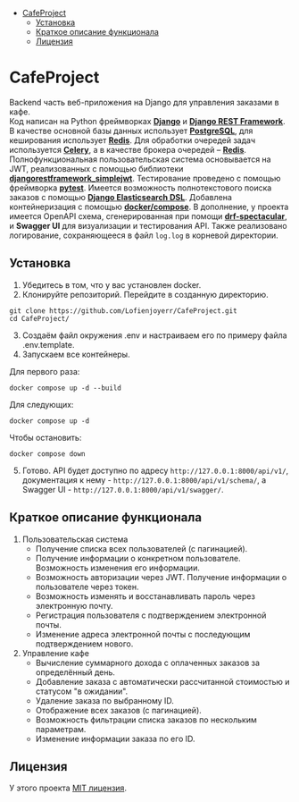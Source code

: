 - [CafeProject](#cafe-project)
    * [Установка](#installation)
    * [Краткое описание функционала](#description)
    * [Лицензия](#license)

<!-- TOC --><a name="cafe-project"></a>
# CafeProject
Backend часть веб-приложения на Django для управления заказами в кафе.\
Код написан на Python фреймворках __[Django](https://docs.djangoproject.com/en/5.1/)__ и __[Django REST Framework](https://www.djangoproject.com/)__.
В качестве основной базы данных использует __[PostgreSQL](https://www.postgresql.org/)__, для кеширования использует __[Redis](https://github.com/redis/redis)__.
Для обработки очередей задач используется __[Celery](https://docs.celeryq.dev/en/stable/getting-started/introduction.html)__, а в качестве брокера очередей – __[Redis](https://github.com/redis/redis)__.
Полнофункциональная пользовательская система основывается на JWT, реализованных с помощью библиотеки __[djangorestframework_simplejwt](https://django-rest-framework-simplejwt.readthedocs.io/en/latest/)__.
Тестирование проведено с помощью фреймворка __[pytest](https://github.com/pytest-dev/pytest)__.
Имеется возможность полнотекстового поиска заказов с помощью __[Django Elasticsearch DSL](https://django-elasticsearch-dsl.readthedocs.io/en/latest/index.html)__.
Добавлена контейнеризация с помощью __[docker/compose](https://docs.docker.com/)__.
В дополнение, у проекта имеется OpenAPI схема, сгенерированная при помощи __[drf-spectacular](https://github.com/tfranzel/drf-spectacular/)__, и __Swagger UI__ для визуализации и тестирования API.
Также реализовано логирование, сохраняющееся в файл `log.log` в корневой директории.

<!-- TOC --><a name="installation"></a>
## Установка
1. Убедитесь в том, что у вас установлен docker.
2. Клонируйте репозиторий. Перейдите в созданную директорию.
```commandline
git clone https://github.com/Lofienjoyerr/CafeProject.git
cd CafeProject/
```
3. Создаём файл окружения .env и настраиваем его по примеру файла .env.template.
4. Запускаем все контейнеры.


Для первого раза:
```commandline
docker compose up -d --build
```
Для следующих:
```commandline
docker compose up -d
```
Чтобы остановить:
```commandline
docker compose down
```
5. Готово. API будет доступно по адресу `http://127.0.0.1:8000/api/v1/`, документация к нему -
`http://127.0.0.1:8000/api/v1/schema/`, а Swagger UI - `http://127.0.0.1:8000/api/v1/swagger/`.

<!-- TOC --><a name="description"></a>
## Краткое описание функционала
1. Пользовательская система
   - Получение списка всех пользователей (с пагинацией).
   - Получение информации о конкретном пользователе. Возможность изменения его информации.
   - Возможность авторизации через JWT. Получение информации о пользователе через токен.
   - Возможность изменять и восстанавливать пароль через электронную почту.
   - Регистрация пользователя с подтверждением электронной почты.
   - Изменение адреса электронной почты с последующим подтверждением нового.
2. Управление кафе
   - Вычисление суммарного дохода с оплаченных заказов за определённый день.
   - Добавление заказа с автоматически рассчитанной стоимостью и статусом "в ожидании".
   - Удаление заказа по выбранному ID.
   - Отображение всех заказов (с пагинацией).
   - Возможность фильтрации списка заказов по нескольким параметрам.
   - Изменение информации заказа по его ID.

<!-- TOC --><a name="license"></a>
## Лицензия
У этого проекта [MIT лицензия](https://github.com/Lofienjoyerr/CafeProject/blob/main/LICENSE).
